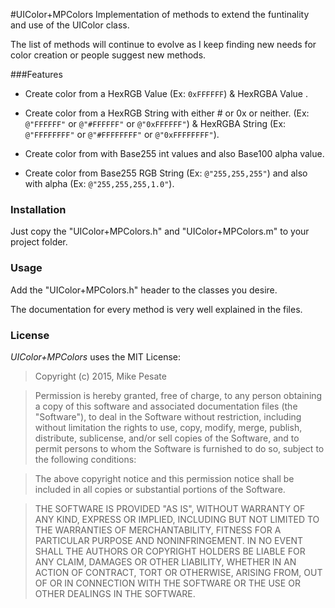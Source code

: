 #UIColor+MPColors
Implementation of methods to extend the funtinality and use of the UIColor class.

The list of methods will continue to evolve as I keep finding new needs for color creation or people suggest new methods.

###Features

- Create color from a HexRGB Value (Ex: `0xFFFFFF`) & HexRGBA Value .

- Create color from a HexRGB String with either # or 0x or neither. (Ex: `@"FFFFFF"` or `@"#FFFFFF"` or `@"0xFFFFFF"`) & HexRGBA String (Ex: `@"FFFFFFFF"` or `@"#FFFFFFFF"` or `@"0xFFFFFFFF"`).

- Create color from with Base255 int values and also Base100 alpha value.

- Create color from Base255 RGB String (Ex: `@"255,255,255"`) and also with alpha (Ex: `@"255,255,255,1.0"`).

### Installation

Just copy the "UIColor+MPColors.h" and "UIColor+MPColors.m" to your project folder.

### Usage

Add the "UIColor+MPColors.h" header to the classes you desire.

The documentation for every method is very well explained in the files.

### License

_UIColor+MPColors_ uses the MIT License:

>Copyright (c) 2015, Mike Pesate

>Permission is hereby granted, free of charge, to any person obtaining a copy of this software and associated documentation files (the "Software"), to deal in the Software without restriction, including without limitation the rights to use, copy, modify, merge, publish, distribute, sublicense, and/or sell copies of the Software, and to permit persons to whom the Software is furnished to do so, subject to the following conditions:

>The above copyright notice and this permission notice shall be included in all copies or substantial portions of the Software.

>THE SOFTWARE IS PROVIDED "AS IS", WITHOUT WARRANTY OF ANY KIND, EXPRESS OR IMPLIED, INCLUDING BUT NOT LIMITED TO THE WARRANTIES OF MERCHANTABILITY, FITNESS FOR A PARTICULAR PURPOSE AND NONINFRINGEMENT. IN NO EVENT SHALL THE AUTHORS OR COPYRIGHT HOLDERS BE LIABLE FOR ANY CLAIM, DAMAGES OR OTHER LIABILITY, WHETHER IN AN ACTION OF CONTRACT, TORT OR OTHERWISE, ARISING FROM, OUT OF OR IN CONNECTION WITH THE SOFTWARE OR THE USE OR OTHER DEALINGS IN THE SOFTWARE.
